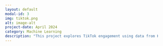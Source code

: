 ```yaml
---
layout: default
modal-id: 3
img: tiktok.png
alt: image-alt
project-date: April 2024
category: Machine Learning
description: "This project explores TikTok engagement using data from Kaggle, motivated by the TikTok ban signed by President Biden. My EDA involves examining the dataset structure, and focuses on certain variables within the dataset. Feature selection and transformation were crucial steps, particularly for logistic regression, where multicollinearity among the features was addressed by excluding certain variables, like video_like_count. Principal Component Analysis (PCA) was attempted for dimensionality reduction, even though the dataset's low dimensionality made it less effective. For clustering, the k-means algorithm was applied, with the number of clusters determined by identifying an elbow point in the plot of within-cluster sum of squares. In this case, three clusters were chosen, and the data was visualized to show the distribution of videos based on engagement metrics. Finally, I suggested areas for further research, including optimizing models with hyperparameters and experimenting with different feature selections for the k-means analysis. Explore the detailed findings and analysis from my project using Binder, which will open an executable Juypter notebook:" <a href='https://mybinder.org/v2/gh/lhkim6065/lhkim6065.github.io.git/HEAD?labpath=Python%2FModeling+Project.ipynb' target='_blank'>database</a>
---
```

